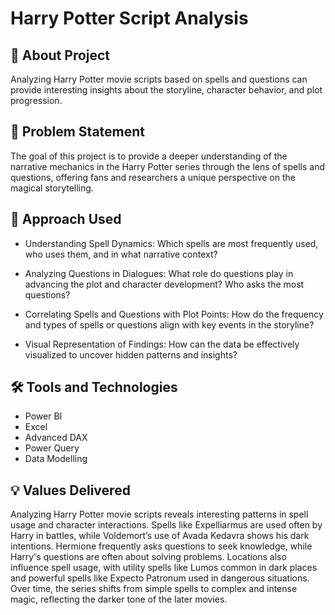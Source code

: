 
# Harry Potter Script Analysis  

## 🚀 About Project

Analyzing Harry Potter movie scripts based on spells and questions can provide interesting insights about the storyline, character behavior, and plot progression.

## 🔎 Problem Statement 
The goal of this project is to provide a deeper understanding of the narrative mechanics in the Harry Potter series through the lens of spells and questions, offering fans and researchers a unique perspective on the magical storytelling.


## 🔑 Approach Used
- Understanding Spell Dynamics: Which spells are most frequently used, who uses them, and in what narrative context? 

- Analyzing Questions in Dialogues: What role do questions play in advancing the plot and character development? Who asks the most questions?

- Correlating Spells and Questions with Plot Points: How do the frequency and types of spells or questions align with key events in the storyline?

- Visual Representation of Findings: How can the data be effectively visualized to uncover hidden patterns and insights?

## 🛠️ Tools and Technologies

- Power BI 
- Excel
- Advanced DAX
- Power Query
- Data Modelling
## 💡 Values Delivered

Analyzing Harry Potter movie scripts reveals interesting patterns in spell usage and character interactions. 
Spells like Expelliarmus are used often by Harry in battles, while Voldemort’s use of Avada Kedavra shows his dark intentions. 
Hermione frequently asks questions to seek knowledge, while Harry's questions are often about solving problems. 
Locations also influence spell usage, with utility spells like Lumos common in dark places and powerful spells like Expecto Patronum used in dangerous situations. 
Over time, the series shifts from simple spells to complex and intense magic, reflecting the darker tone of the later movies.
